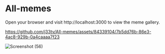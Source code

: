 # All-memes

Open your browser and visit http://localhost:3000 to view the meme gallery.              

https://github.com/j33tv/All-memes/assets/84339104/7b5dd76b-86e3-4ac8-929b-0a4caaaa7f23

![Screenshot (56)](https://github.com/j33tv/All-memes/assets/84339104/8f85d2fc-de94-4dfa-a922-68c8dfdd07e3)
